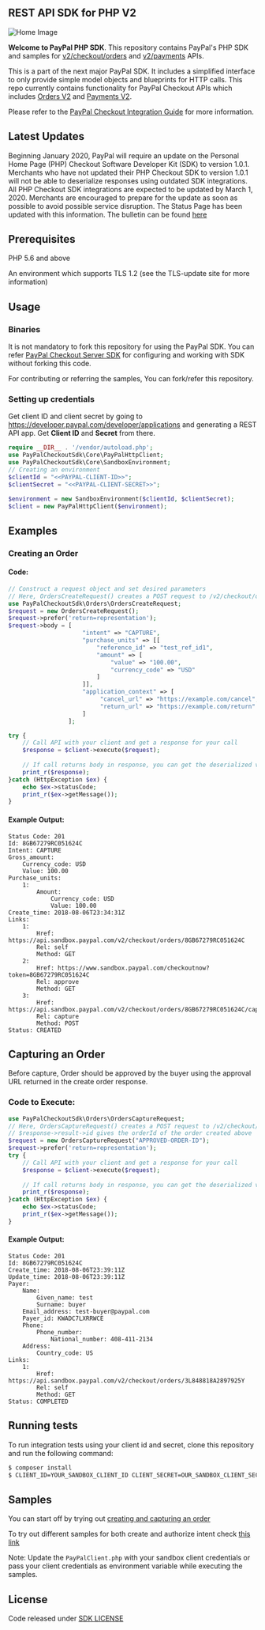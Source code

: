 ## REST API SDK for PHP V2

![Home Image](homepage.jpg)

__Welcome to PayPal PHP SDK__. This repository contains PayPal's PHP SDK and samples for [v2/checkout/orders](https://developer.paypal.com/docs/api/orders/v2/) and [v2/payments](https://developer.paypal.com/docs/api/payments/v2/) APIs.

This is a part of the next major PayPal SDK. It includes a simplified interface to only provide simple model objects and blueprints for HTTP calls. This repo currently contains functionality for PayPal Checkout APIs which includes [Orders V2](https://developer.paypal.com/docs/api/orders/v2/) and [Payments V2](https://developer.paypal.com/docs/api/payments/v2/).

Please refer to the [PayPal Checkout Integration Guide](https://developer.paypal.com/docs/checkout/) for more information. 
## Latest Updates
Beginning January 2020, PayPal will require an update on the Personal Home Page (PHP) Checkout Software Developer Kit (SDK) to version 1.0.1. Merchants who have not updated their PHP Checkout SDK to version 1.0.1 will not be able to deserialize responses using outdated SDK integrations.
All PHP Checkout SDK integrations are expected to be updated by March 1, 2020. Merchants are encouraged to prepare for the update as soon as possible to avoid possible service disruption.
The Status Page has been updated with this information. The bulletin can be found [here](https://www.paypal-status.com/history/eventdetails/11015)

## Prerequisites

PHP 5.6 and above

An environment which supports TLS 1.2 (see the TLS-update site for more information)

## Usage

### Binaries

It is not mandatory to fork this repository for using the PayPal SDK. You can refer [PayPal Checkout Server SDK](https://developer.paypal.com/docs/checkout/reference/server-integration) for configuring and working with SDK without forking this code.

For contributing or referring the samples, You can fork/refer this repository. 

### Setting up credentials
Get client ID and client secret by going to https://developer.paypal.com/developer/applications and generating a REST API app. Get <b>Client ID</b> and <b>Secret</b> from there.

```php
require __DIR__ . '/vendor/autoload.php';
use PayPalCheckoutSdk\Core\PayPalHttpClient;
use PayPalCheckoutSdk\Core\SandboxEnvironment;
// Creating an environment
$clientId = "<<PAYPAL-CLIENT-ID>>";
$clientSecret = "<<PAYPAL-CLIENT-SECRET>>";

$environment = new SandboxEnvironment($clientId, $clientSecret);
$client = new PayPalHttpClient($environment);
```

## Examples
### Creating an Order
#### Code:
```php
// Construct a request object and set desired parameters
// Here, OrdersCreateRequest() creates a POST request to /v2/checkout/orders
use PayPalCheckoutSdk\Orders\OrdersCreateRequest;
$request = new OrdersCreateRequest();
$request->prefer('return=representation');
$request->body = [
                     "intent" => "CAPTURE",
                     "purchase_units" => [[
                         "reference_id" => "test_ref_id1",
                         "amount" => [
                             "value" => "100.00",
                             "currency_code" => "USD"
                         ]
                     ]],
                     "application_context" => [
                          "cancel_url" => "https://example.com/cancel",
                          "return_url" => "https://example.com/return"
                     ] 
                 ];

try {
    // Call API with your client and get a response for your call
    $response = $client->execute($request);
    
    // If call returns body in response, you can get the deserialized version from the result attribute of the response
    print_r($response);
}catch (HttpException $ex) {
    echo $ex->statusCode;
    print_r($ex->getMessage());
}
```
#### Example Output:
```
Status Code: 201
Id: 8GB67279RC051624C
Intent: CAPTURE
Gross_amount:
	Currency_code: USD
	Value: 100.00
Purchase_units:
	1:
		Amount:
			Currency_code: USD
			Value: 100.00
Create_time: 2018-08-06T23:34:31Z
Links:
	1:
		Href: https://api.sandbox.paypal.com/v2/checkout/orders/8GB67279RC051624C
		Rel: self
		Method: GET
	2:
		Href: https://www.sandbox.paypal.com/checkoutnow?token=8GB67279RC051624C
		Rel: approve
		Method: GET
	3:
		Href: https://api.sandbox.paypal.com/v2/checkout/orders/8GB67279RC051624C/capture
		Rel: capture
		Method: POST
Status: CREATED
```

## Capturing an Order
Before capture, Order should be approved by the buyer using the approval URL returned in the create order response.
### Code to Execute:
```php
use PayPalCheckoutSdk\Orders\OrdersCaptureRequest;
// Here, OrdersCaptureRequest() creates a POST request to /v2/checkout/orders
// $response->result->id gives the orderId of the order created above
$request = new OrdersCaptureRequest("APPROVED-ORDER-ID");
$request->prefer('return=representation');
try {
    // Call API with your client and get a response for your call
    $response = $client->execute($request);
    
    // If call returns body in response, you can get the deserialized version from the result attribute of the response
    print_r($response);
}catch (HttpException $ex) {
    echo $ex->statusCode;
    print_r($ex->getMessage());
}
```

#### Example Output:
```
Status Code: 201
Id: 8GB67279RC051624C
Create_time: 2018-08-06T23:39:11Z
Update_time: 2018-08-06T23:39:11Z
Payer:
	Name:
		Given_name: test
		Surname: buyer
	Email_address: test-buyer@paypal.com
	Payer_id: KWADC7LXRRWCE
	Phone:
		Phone_number:
			National_number: 408-411-2134
	Address:
		Country_code: US
Links:
	1:
		Href: https://api.sandbox.paypal.com/v2/checkout/orders/3L848818A2897925Y
		Rel: self
		Method: GET
Status: COMPLETED
```

## Running tests

To run integration tests using your client id and secret, clone this repository and run the following command:
```sh
$ composer install
$ CLIENT_ID=YOUR_SANDBOX_CLIENT_ID CLIENT_SECRET=OUR_SANDBOX_CLIENT_SECRET composer integration
```

## Samples

You can start off by trying out [creating and capturing an order](/samples/CaptureIntentExamples/RunAll.php)

To try out different samples for both create and authorize intent check [this link](/samples)

Note: Update the `PayPalClient.php` with your sandbox client credentials or pass your client credentials as environment variable while executing the samples.


## License
Code released under [SDK LICENSE](LICENSE)  
